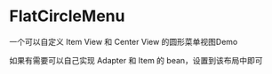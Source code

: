 # FlatCircleMenu
一个可以自定义 Item View 和 Center View 的圆形菜单视图Demo

 如果有需要可以自己实现 Adapter 和 Item 的 bean，设置到该布局中即可
